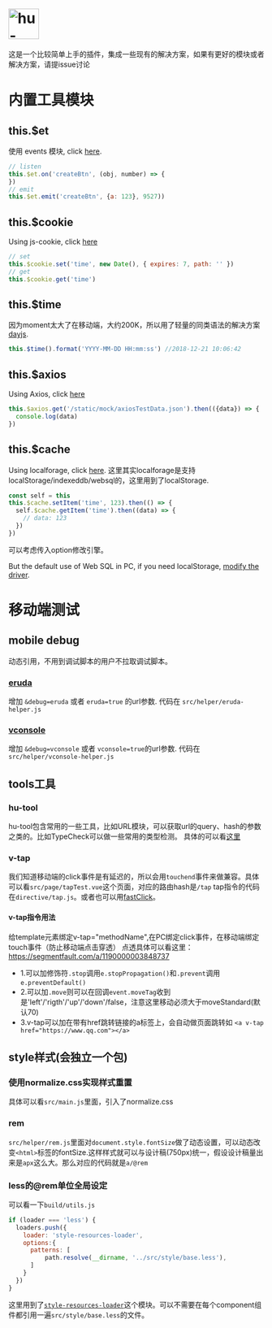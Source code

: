 <h1><a href='https://github.com/ManfredHu/hu-vue-plugin'><img src='https://www.manfredhu.com/images/hu-vue-plugin.png' height='60' alt='hu-vue-plugin Logo' /></a></h1>

这是一个比较简单上手的插件，集成一些现有的解决方案，如果有更好的模块或者解决方案，请提issue讨论

# 内置工具模块
## this.$et
使用 events 模块, click [here](https://github.com/Gozala/events).
```js
// listen
this.$et.on('createBtn', (obj, number) => {
})
// emit
this.$et.emit('createBtn', {a: 123}, 9527))
```

## this.$cookie
Using js-cookie, click [here](https://www.npmjs.com/package/js-cookie)
```js
// set
this.$cookie.set('time', new Date(), { expires: 7, path: '' })
// get
this.$cookie.get('time')
```

## this.$time
因为moment太大了在移动端，大约200K，所以用了轻量的同类语法的解决方案[dayjs](https://github.com/iamkun/dayjs).

```js
this.$time().format('YYYY-MM-DD HH:mm:ss') //2018-12-21 10:06:42
```

## this.$axios
Using Axios, click [here](https://github.com/axios/axios)

```js
this.$axios.get('/static/mock/axiosTestData.json').then(({data}) => {
  console.log(data)
})
```

## this.$cache
Using localforage, click [here](https://github.com/localForage/localForage).
这里其实localforage是支持localStorage/indexeddb/websql的，这里用到了localStorage.

```js
const self = this
this.$cache.setItem('time', 123).then(() => {
  self.$cache.getItem('time').then((data) => {
    // data: 123
  })
})
```

可以考虑传入option修改引擎。

But the default use of Web SQL in PC, if you need localStorage, [modify the driver](https://localforage.github.io/localForage/#settings-api-config).



# 移动端测试
## mobile debug
动态引用，不用到调试脚本的用户不拉取调试脚本。

### [eruda](https://github.com/liriliri/eruda)
增加 `&debug=eruda` 或者 `eruda=true` 的url参数.
代码在 `src/helper/eruda-helper.js`

### [vconsole](https://github.com/Tencent/vConsole)
增加 `&debug=vconsole` 或者 `vconsole=true`的url参数.
代码在 `src/helper/vconsole-helper.js`

## tools工具
### hu-tool
hu-tool包含常用的一些工具，比如URL模块，可以获取url的query、hash的参数之类的。比如TypeCheck可以做一些常用的类型检测。
具体的可以看[这里](https://github.com/ManfredHu/hu-tool)

### v-tap
我们知道移动端的click事件是有延迟的，所以会用`touchend`事件来做兼容。具体可以看`src/page/tapTest.vue`这个页面，对应的路由hash是`/tap`
tap指令的代码在`directive/tap.js`。或者也可以用[fastClick](https://github.com/ftlabs/fastclick)。

#### v-tap指令用法
给template元素绑定v-tap="methodName",在PC绑定click事件，在移动端绑定touch事件（防止移动端点击穿透）
点透具体可以看这里：https://segmentfault.com/a/1190000003848737

- 1.可以加修饰符`.stop`调用`e.stopPropagation()`和`.prevent`调用`e.preventDefault()`
- 2.可以加`.move`则可以在回调`event.moveTag`收到是'left'/'rigth'/'up'/'down'/false，注意这里移动必须大于moveStandard(默认70)
- 3.v-tap可以加在带有href跳转链接的a标签上，会自动做页面跳转如 `<a v-tap href="https://www.qq.com"></a>`

## style样式(会独立一个包)
### 使用normalize.css实现样式重置
具体可以看`src/main.js`里面，引入了normalize.css

### rem
`src/helper/rem.js`里面对`document.style.fontSize`做了动态设置，可以动态改变`<html>`标签的fontSize.这样样式就可以与设计稿(750px)统一，假设设计稿量出来是`apx`这么大。那么对应的代码就是`a/@rem`

### less的@rem单位全局设定
可以看一下`build/utils.js`

```js
if (loader === 'less') {
  loaders.push({
    loader: 'style-resources-loader',
    options:{
      patterns: [
          path.resolve(__dirname, '../src/style/base.less'),
      ]
    }
  })
}
```

这里用到了[`style-resources-loader`](https://github.com/yenshih/style-resources-loader)这个模块。可以不需要在每个component组件都引用一遍`src/style/base.less`的文件。
